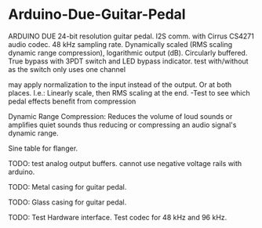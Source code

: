 # Arduino-Due-Guitar-Pedal

ARDUINO DUE 24-bit resolution guitar pedal.
I2S comm. with Cirrus CS4271 audio codec. 
48 kHz sampling rate.
Dynamically scaled (RMS scaling dynamic range compression), logarithmic output (dB).
Circularly buffered.
True bypass with 3PDT switch and LED bypass indicator. test with/without as the switch only uses one channel

may apply normalization to the input instead of the output.  Or at both places.  I.e.: Linearly scale, then RMS scaling at the end.
-Test to see which pedal effects benefit from compression

Dynamic Range Compression:
  Reduces the volume of loud sounds or amplifies quiet sounds thus reducing or compressing an audio signal's dynamic range.
  
Sine table for flanger.

TODO: test analog output buffers. cannot use negative voltage rails with arduino.

TODO: Metal casing for guitar pedal.

TODO: Glass casing for guitar pedal.

TODO: Test Hardware interface. Test codec for 48 kHz and 96 kHz.

